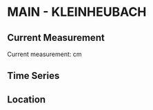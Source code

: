 # MAIN - KLEINHEUBACH

## Current Measurement

Current measurement: <Value topic="rivers/pegel-online/MAIN/KLEINHEUBACH/measurementValue"/> cm

## Time Series

<TimeSeries topic="rivers/pegel-online/MAIN/KLEINHEUBACH/measurementValue" period="week" />

## Location

<WorldMap>
  <Marker lat="49.71613768227772" lon="9.225243640833266" labelTopic="rivers/pegel-online/MAIN/KLEINHEUBACH/measurementValue" />
</WorldMap>
